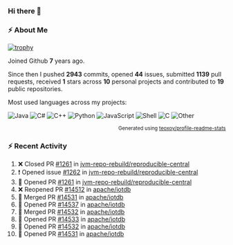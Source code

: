 ### Hi there 👋

### :zap: About Me

[![trophy](https://github-profile-trophy.vercel.app/?username=HTHou&theme=onedark)](https://github.com/ryo-ma/github-profile-trophy)
   
Joined Github **7** years ago.

Since then I pushed **2943** commits, opened **44** issues, submitted **1139** pull requests, received **1** stars across **10** personal projects and contributed to **19** public repositories.

Most used languages across my projects:

![Java](https://img.shields.io/static/v1?style=flat-square&label=%E2%A0%80&color=555&labelColor=%23b07219&message=Java%EF%B8%B189.6%25)
![C#](https://img.shields.io/static/v1?style=flat-square&label=%E2%A0%80&color=555&labelColor=%23178600&message=C%23%EF%B8%B13.9%25)
![C++](https://img.shields.io/static/v1?style=flat-square&label=%E2%A0%80&color=555&labelColor=%23f34b7d&message=C%2B%2B%EF%B8%B12.7%25)
![Python](https://img.shields.io/static/v1?style=flat-square&label=%E2%A0%80&color=555&labelColor=%233572A5&message=Python%EF%B8%B10.7%25)
![JavaScript](https://img.shields.io/static/v1?style=flat-square&label=%E2%A0%80&color=555&labelColor=%23f1e05a&message=JavaScript%EF%B8%B10.5%25)
![Shell](https://img.shields.io/static/v1?style=flat-square&label=%E2%A0%80&color=555&labelColor=%2389e051&message=Shell%EF%B8%B10.4%25)
![C](https://img.shields.io/static/v1?style=flat-square&label=%E2%A0%80&color=555&labelColor=%23555555&message=C%EF%B8%B10.4%25)
![Other](https://img.shields.io/static/v1?style=flat-square&label=%E2%A0%80&color=555&labelColor=%23ededed&message=Other%EF%B8%B11.4%25)

<p align="right"><sub>Generated using <a href="https://github.com/marketplace/actions/profile-readme-stats">teoxoy/profile-readme-stats</a></sub></p>


<!--![](https://github.com/HTHou/HTHou/blob/output/github-contribution-grid-snake.svg)-->

<!--![Haonan Hou's github stats](https://github-readme-stats.vercel.app/api?username=HTHou&count_private=true&show_icons=true&theme=onedark)-->

<!--![Haonan Hou's wakatime stats](https://github-readme-stats.vercel.app/api/wakatime?username=HTHou&layout=compact&theme=onedark)-->

<!--![Top Langs](https://github-readme-stats.vercel.app/api/top-langs/?username=HTHou&theme=onedark&layout=compact)-->

### :zap: Recent Activity
<!--START_SECTION:activity-->
1. ❌ Closed PR [#1261](https://github.com/jvm-repo-rebuild/reproducible-central/pull/1261) in [jvm-repo-rebuild/reproducible-central](https://github.com/jvm-repo-rebuild/reproducible-central)
2. ❗ Opened issue [#1262](https://github.com/jvm-repo-rebuild/reproducible-central/issues/1262) in [jvm-repo-rebuild/reproducible-central](https://github.com/jvm-repo-rebuild/reproducible-central)
3. 💪 Opened PR [#1261](https://github.com/jvm-repo-rebuild/reproducible-central/pull/1261) in [jvm-repo-rebuild/reproducible-central](https://github.com/jvm-repo-rebuild/reproducible-central)
4. ❌ Reopened PR [#14512](https://github.com/apache/iotdb/pull/14512) in [apache/iotdb](https://github.com/apache/iotdb)
5. 🎉 Merged PR [#14531](https://github.com/apache/iotdb/pull/14531) in [apache/iotdb](https://github.com/apache/iotdb)
6. 💪 Opened PR [#14537](https://github.com/apache/iotdb/pull/14537) in [apache/iotdb](https://github.com/apache/iotdb)
7. 🎉 Merged PR [#14532](https://github.com/apache/iotdb/pull/14532) in [apache/iotdb](https://github.com/apache/iotdb)
8. 💪 Opened PR [#14533](https://github.com/apache/iotdb/pull/14533) in [apache/iotdb](https://github.com/apache/iotdb)
9. 💪 Opened PR [#14532](https://github.com/apache/iotdb/pull/14532) in [apache/iotdb](https://github.com/apache/iotdb)
10. 💪 Opened PR [#14531](https://github.com/apache/iotdb/pull/14531) in [apache/iotdb](https://github.com/apache/iotdb)
<!--END_SECTION:activity-->

<!--
**HTHou/HTHou** is a ✨ _special_ ✨ repository because its `README.md` (this file) appears on your GitHub profile.

Here are some ideas to get you started:

- 🔭 I’m currently working on ...
- 🌱 I’m currently learning ...
- 👯 I’m looking to collaborate on ...
- 🤔 I’m looking for help with ...
- 💬 Ask me about ...
- 📫 How to reach me: ...
- 😄 Pronouns: ...
- ⚡ Fun fact: ...
-->
